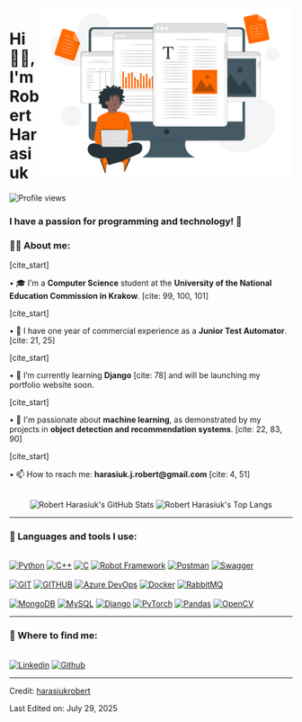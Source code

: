 <img align="right" src="https://raw.githubusercontent.com/gabrlcj/gabrlcj/2aa161dfb942e25ec84396721837dfccc98e08f2/Illustration.svg" alt="Programmer Illustration" title="Illustration by Storyset" width=450/>
    
<h1 align="left">Hi 👋🏽, I'm Robert Harasiuk</h1>

![Profile views](https://gpvc.arturio.dev/harasiukrobert)

<h3 align="left">I have a passion for programming and technology! 🚀</h3>

<div align="left">
    <h3>👨‍💻 About me:</h3>
        [cite_start]<p>• 🎓 I’m a <b>Computer Science</b> student at the <b>University of the National Education Commission in Krakow</b>. [cite: 99, 100, 101]</p>
        [cite_start]<p>• 💼 I have one year of commercial experience as a <b>Junior Test Automator</b>. [cite: 21, 25]</p>
        [cite_start]<p>• 🌱 I’m currently learning <b>Django</b> [cite: 78] and will be launching my portfolio website soon.</p>
        [cite_start]<p>• 🤖 I'm passionate about <b>machine learning</b>, as demonstrated by my projects in <b>object detection and recommendation systems</b>. [cite: 22, 83, 90]</p>
        [cite_start]<p>• 📫 How to reach me: <b>harasiuk.j.robert@gmail.com</b> [cite: 4, 51]</p>
</div><br>

<div align="center">
    <img height="155em" src="https://github-readme-stats.vercel.app/api?username=harasiukrobert&show_icons=true&theme=blue-green&title_color=f34213&text_color=0c0c0c&icon_color=0c0c0c&locale=en&hide_border=true&bg_color=fafafa" alt="Robert Harasiuk's GitHub Stats" />
    <img height="155em" src="https://github-readme-stats.vercel.app/api/top-langs?username=harasiukrobert&show_icons=true&theme=blue-green&title_color=f34213&text_color=0c0c0c&icon_color=0c0c0c&layout=compact&hide_border=true&bg_color=fafafa" alt="Robert Harasiuk's Top Langs" />
</div>
    
---

<div>
  <h3>🧰 Languages and tools I use:</h3><br>
    <a href="#"><img src="https://img.shields.io/static/v1?label=&message=Python&color=%233776AB&style=for-the-badge&logo=python&logoColor=whitesmoke" alt="Python"></a>
    <a href="#"><img src="https://img.shields.io/static/v1?label=&message=C++&color=%2300599C&style=for-the-badge&logo=cplusplus&logoColor=whitesmoke" alt="C++"></a>
    <a href="#"><img src="https://img.shields.io/static/v1?label=&message=C&color=%23A8B9CC&style=for-the-badge&logo=c&logoColor=black" alt="C"></a>
    <a href="#"><img src="https://img.shields.io/static/v1?label=&message=Robot%20Framework&color=%23000000&style=for-the-badge&logo=robot-framework&logoColor=whitesmoke" alt="Robot Framework"></a>
    <a href="#"><img src="https://img.shields.io/static/v1?label=&message=Postman&color=%23FF6C37&style=for-the-badge&logo=postman&logoColor=whitesmoke" alt="Postman"></a>
    <a href="#"><img src="https://img.shields.io/static/v1?label=&message=Swagger&color=%2385EA2D&style=for-the-badge&logo=swagger&logoColor=black" alt="Swagger"></a>
    <br><br>
    <a href="#"><img src="https://img.shields.io/static/v1?label=&message=GIT&color=%23F05032&style=for-the-badge&logo=git&logoColor=whitesmoke" alt="GIT"></a>
    <a href="#"><img src="https://img.shields.io/static/v1?label=&message=GITHUB&color=%23181717&style=for-the-badge&logo=github&logoColor=whitesmoke" alt="GITHUB"></a>
    <a href="#"><img src="https://img.shields.io/static/v1?label=&message=Azure%20DevOps&color=%230078D7&style=for-the-badge&logo=azure-devops&logoColor=whitesmoke" alt="Azure DevOps"></a>
    <a href="#"><img src="https://img.shields.io/static/v1?label=&message=Docker&color=%232496ED&style=for-the-badge&logo=docker&logoColor=whitesmoke" alt="Docker"></a>
    <a href="#"><img src="https://img.shields.io/static/v1?label=&message=RabbitMQ&color=%23FF6600&style=for-the-badge&logo=rabbitmq&logoColor=whitesmoke" alt="RabbitMQ"></a>
    <br><br>
    <a href="#"><img src="https://img.shields.io/static/v1?label=&message=MongoDB&color=%2347A248&style=for-the-badge&logo=mongodb&logoColor=whitesmoke" alt="MongoDB"></a>
    <a href="#"><img src="https://img.shields.io/static/v1?label=&message=MySQL&color=%234479A1&style=for-the-badge&logo=mysql&logoColor=whitesmoke" alt="MySQL"></a>
    <a href="#"><img src="https://img.shields.io/static/v1?label=&message=Django&color=%23092E20&style=for-the-badge&logo=django&logoColor=whitesmoke" alt="Django"></a>
    <a href="#"><img src="https://img.shields.io/static/v1?label=&message=PyTorch&color=%23EE4C2C&style=for-the-badge&logo=pytorch&logoColor=whitesmoke" alt="PyTorch"></a>
    <a href="#"><img src="https://img.shields.io/static/v1?label=&message=Pandas&color=%23150458&style=for-the-badge&logo=pandas&logoColor=whitesmoke" alt="Pandas"></a>
    <a href="#"><img src="https://img.shields.io/static/v1?label=&message=OpenCV&color=%235C3EE8&style=for-the-badge&logo=opencv&logoColor=whitesmoke" alt="OpenCV"></a>
</div>

___

<div>
  <h3>📱 Where to find me:</h3><br>
    <a href="https://www.linkedin.com/in/robert-harasiuk" target="_blank"><img src="https://img.shields.io/static/v1?label=&message=Linkedin&color=0A66C2&style=for-the-badge&logo=linkedin&logoColor=whitesmoke" alt="Linkedin"></a>
    <a href="https://github.com/harasiukrobert" target="_blank"><img src="https://img.shields.io/static/v1?label=&message=Github&color=181717&style=for-the-badge&logo=github&logoColor=whitesmoke" alt="Github"></a>
</div>

------

Credit: [harasiukrobert](https://github.com/harasiukrobert)

Last Edited on: July 29, 2025
